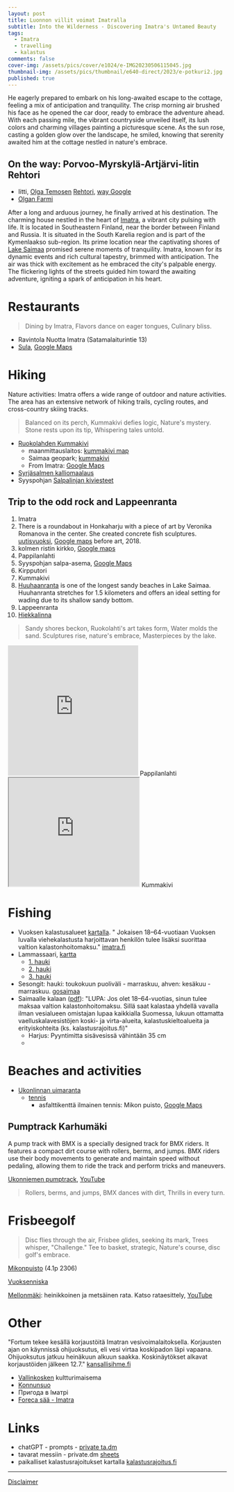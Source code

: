 ```yaml
---
layout: post
title: Luonnon villit voimat Imatralla
subtitle: Into the Wilderness - Discovering Imatra's Untamed Beauty
tags:
  - Imatra
  - travelling
  - kalastus
comments: false
cover-img: /assets/pics/cover/e1024/e-IMG20230506115045.jpg
thumbnail-img: /assets/pics/thumbnail/e640-direct/2023/e-potkuri2.jpg
published: true
---
```


He eagerly prepared to embark on his long-awaited escape to the cottage, feeling a mix of anticipation and tranquility. The crisp morning air brushed his face as he opened the car door, ready to embrace the adventure ahead. With each passing mile, the vibrant countryside unveiled itself, its lush colors and charming villages painting a picturesque scene. As the sun rose, casting a golden glow over the landscape, he smiled, knowing that serenity awaited him at the cottage nestled in nature's embrace.

## On the way: Porvoo-Myrskylä-Artjärvi-Iitin Rehtori 

- Iitti, [Olga Temosen](https://www.is.fi/viihde/art-2000008914061.html) [Rehtori](https://www.pizzeriarehtori.com/), [way Google](https://www.google.com/maps/dir/Kirkkonummi/REHTORI+pizzeria+%26+cafe,+Hanj%C3%A4rventie,+Iitti/@60.4585798,24.8786392,9.5z/data=!4m24!4m23!1m15!1m1!1s0x468d8c199ae6aa91:0x400b551554bb1e0!2m2!1d24.4411082!2d60.1266902!3m4!1m2!1d24.6110102!2d60.2038496!3s0x468df3a9c401a719:0x4b85d5d6377dcd04!3m4!1m2!1d25.7563036!2d60.564235!3s0x4691ee54f830ad1f:0x4200c0d653d967c4!1m5!1m1!1s0x4691c9c3b325d745:0xe09d55574e6d7c4a!2m2!1d26.2417312!2d60.8450488!3e0?entry=ttu)
- [Olgan Farmi](https://olganfarmi.fi/)

After a long and arduous journey, he finally arrived at his destination. The charming house nestled in the heart of [Imatra](https://en.wikipedia.org/wiki/Imatra), a vibrant city pulsing with life. It is located in Southeastern Finland, near the border between Finland and Russia. It is situated in the South Karelia region and is part of the Kymenlaakso sub-region. Its prime location near the captivating shores of [Lake Saimaa](https://en.wikipedia.org/wiki/Saimaa) promised serene moments of tranquility. Imatra, known for its dynamic events and rich cultural tapestry, brimmed with anticipation. The air was thick with excitement as he embraced the city's palpable energy. The flickering lights of the streets guided him toward the awaiting adventure, igniting a spark of anticipation in his heart.

# Restaurants

> Dining by Imatra,
Flavors dance on eager tongues,
Culinary bliss.

- Ravintola Nuotta Imatra (Satamalaiturintie 13)
- [Sula](https://www.ravintolasula.fi/), [Google Maps](https://www.google.com/maps/place/Ravintola+Sula+Imatra/@61.1738939,28.784427,17z/)


# Hiking

Nature activities: Imatra offers a wide range of outdoor and nature activities. The area has an extensive network of hiking trails, cycling routes, and cross-country skiing tracks.

> Balanced on its perch,
Kummakivi defies logic,
Nature's mystery.
Stone rests upon its tip,
Whispering tales untold.


- [Ruokolahden Kummakivi](https://www.suomenlatu.fi/latu-polku/blogi/ruokolahden-kummakivi.html?gclid=Cj0KCQjw7uSkBhDGARIsAMCZNJs2RbIU5hlEUZWnNSUJB_cdDFtzMzyXbxfUyogC6fqhSINHWxwhyU0aAuOcEALw_wcB)
  - maanmittauslaitos: [kummakivi map](https://asiointi.maanmittauslaitos.fi/karttapaikka/?lang=fi&share=customMarker&n=6818558.149512837&e=576252.6607156129&title=kummakivi&desc=&zoom=10&layers=W3siaWQiOjIsIm9wYWNpdHkiOjEwMH1d-z)
  - Saimaa geopark; [kummakivi](https://saimaageopark.fi/norppapolku-harjumaastossa/#filter=r-fullyTranslatedLangus-,r-onlyOpened-,sb-sortedBy-0&zc=16,28.43112,61.49172)
  - From Imatra: [Google Maps](https://www.google.com/maps/dir/Imatra/Kummakivi,+Luukkolansaari/@61.3874373,28.3547365,10.5z/data=!4m14!4m13!1m5!1m1!1s0x4690a63e19b75043:0xde9f9f38261c9e73!2m2!1d28.7645463!2d61.1695977!1m5!1m1!1s0x469a7126f99ff5e1:0x587df1ee94cd566e!2m2!1d28.429186!2d61.493532!3e0?entry=ttu)
- [Syrjäsalmen kalliomaalaus](https://saimaageopark.fi/norppapolku-harjumaastossa/#filter=r-fullyTranslatedLangus-,r-onlyOpened-,sb-sortedBy-0&zc=18,28.31524,61.53212)
- Syyspohjan [Salpalinjan kiviesteet](https://saimaageopark.fi/norppapolku-harjumaastossa/#filter=r-fullyTranslatedLangus-,r-onlyOpened-,sb-sortedBy-0&ipd=37865640&zc=19,28.63843,61.39213)


## Trip to the odd rock and Lappeenranta

1. Imatra
2. There is a roundabout in Honkaharju with a piece of art by Veronika Romanova in the center. She created concrete fish sculptures. [uutisvuoksi](https://www.uutisvuoksi.fi/paikalliset/3658914), [Google maps](https://goo.gl/maps/Dsaujy5n2NCQ1yMT8) before art, 2018.
3. kolmen ristin kirkko, [Google maps](https://goo.gl/maps/ofnFuVNuhTRjUdJWA)
4. Pappilanlahti
5. Syyspohjan salpa-asema, [Google Maps](https://goo.gl/maps/ST8UDsm9B9DPs5zMA)
6. Kirpputori
7. Kummakivi
8. [Huuhaanranta](https://www.is.fi/matkat/art-2000009004673.html) is one of the longest sandy beaches in Lake Saimaa. Huuhanranta stretches for 1.5 kilometers and offers an ideal setting for wading due to its shallow sandy bottom.
9. Lappeenranta
10. [Hiekkalinna](https://visitlappeenranta.fi/fi/Nae-ja-koe/Hiekkalinna)

> Sandy shores beckon,
Ruokolahti's art takes form,
Water molds the sand.
Sculptures rise, nature's embrace,
Masterpieces by the lake.

<iframe src="https://www.google.com/maps/embed?pb=!4v1688408739817!6m8!1m7!1sCAoSK0FGMVFpcFBjbW04aGVDMlpqS09Nb1RSZVIweVJpNlBNYzRVdUZIODVYV1k.!2m2!1d61.28883456434491!2d28.83797004189751!3f176.98268906628294!4f-1.2903074668213463!5f0.7820865974627469" alt="Pappilanlahti" width="300" height="300" style="border:0;" allowfullscreen="" loading="lazy" referrerpolicy="no-referrer-when-downgrade"></iframe>
Pappilanlahti

<iframe src="https://www.google.com/maps/embed?pb=!4v1688408954195!6m8!1m7!1sCAoSLEFGMVFpcE0wX0QzaHotblk1dW1VTUJKMTVqRzBLSzRSQ3p5TXdPeElrQjBB!2m2!1d61.4935455!2d28.4300194!3f111.04399178437782!4f19.059593493845583!5f0.7820865974627469" width="300" height="250" style="border:1;" allowfullscreen="" loading="lazy" referrerpolicy="no-referrer-when-downgrade"></iframe>
Kummakivi


# Fishing

- Vuoksen kalastusalueet [kartalla](https://www.imatra.fi/sites/default/files/thumbnails/image/kalastuskartta.png). " Jokaisen 18–64-vuotiaan Vuoksen luvalla viehekalastusta harjoittavan henkilön tulee lisäksi suorittaa valtion kalastonhoitomaksu." [imatra.fi](https://www.imatra.fi/asuminen-ja-ymparisto/virkistysalueet/kalastus/vuoksen-kalastusalueet)
- Lammassaari, [kartta](https://kalastusrajoitus.fi/#/kalastusrajoitus)
  - [1. hauki](https://asiointi.maanmittauslaitos.fi/karttapaikka/?lang=fi&share=customMarker&n=6787096.978090314&e=592168.2265102938&title=1.hauki&desc=&zoom=12&layers=W3siaWQiOjMsIm9wYWNpdHkiOjEwMH0seyJpZCI6Miwib3BhY2l0eSI6MTAwfV0-z)
  - [2. hauki](https://asiointi.maanmittauslaitos.fi/karttapaikka/?lang=fi&share=customMarker&n=6786999.478090313&e=592090.726510294&title=2.%20hauki%20ahven-lipalla&desc=&zoom=11&layers=W3siaWQiOjIsIm9wYWNpdHkiOjEwMH1d-z)
  - [3. hauki](https://asiointi.maanmittauslaitos.fi/karttapaikka/?lang=fi&share=customMarker&n=6786755.861840606&e=591981.895261807&title=hauki%20230702&desc=sateella%20illalla%209g%20lotolla&zoom=13&layers=W3siaWQiOjIsIm9wYWNpdHkiOjEwMH1d-z)
- Sesongit: hauki: toukokuun puoliväli - marraskuu, ahven: kesäkuu - marraskuu. [gosaimaa](https://gosaimaa.com/mita-tehda/aktiviteetit/kalastus/)
- Saimaalle kalaan ([pdf](https://julkaisut.metsa.fi/assets/pdf/lp/Esitteet/saimaalle-kalaan-fin.pdf)): "LUPA: Jos olet 18–64-vuotias, sinun tulee maksaa
valtion kalastonhoitomaksu. Sillä saat kalastaa
yhdellä vavalla ilman vesialueen omistajan lupaa
kaikkialla Suomessa, lukuun ottamatta vaelluskalavesistöjen koski- ja virta-alueita, kalastuskieltoalueita ja erityiskohteita (ks. kalastusrajoitus.fi)"
  - Harjus: Pyyntimitta sisävesissä vähintään 35 cm
  - 

# Beaches and activities

- [Ukonlinnan uimaranta](https://www.google.com/maps/place/Ukonlinnan+uimaranta/@61.2064255,28.7154225,15.96z/)
  - [tennis](https://www.imatrantennis.com/about-1)
    - asfalttikenttä ilmainen tennis: Mikon puisto, [Google Maps](https://goo.gl/maps/ftNnZdq8yL2rhzN28)


## Pumptrack Karhumäki

A pump track with BMX is a specially designed track for BMX riders. It features a compact dirt course with rollers, berms, and jumps. BMX riders use their body movements to generate and maintain speed without pedaling, allowing them to ride the track and perform tricks and maneuvers.

[Ukonniemen pumptrack](https://www.imatra.fi/toimipaikat/ukonniemen-pumptrack), [YouTube](https://www.youtube.com/watch?v=UauDkddySVY)

> Rollers, berms, and jumps,
BMX dances with dirt,
Thrills in every turn.

# Frisbeegolf

> Disc flies through the air,
Frisbee glides, seeking its mark,
Trees whisper, "Challenge."
Tee to basket, strategic,
Nature's course, disc golf's embrace.

[Mikonpuisto](https://goo.gl/maps/sL5q4C2eGuoxmy9X6) (4.1p 2306)

[Vuoksenniska](https://sites.google.com/view/vdg-com/radat/vuoksenniskan-frisbeekeskus?authuser=0)

[Mellonmäki](https://frisbeegolfradat.fi/rata/mellonmaen-frisbeegolfrata/): heinikkoinen ja metsäinen rata. Katso rataesittely, [YouTube](https://www.youtube.com/watch?v=c-Xp2l69i98)

# Other

"Fortum tekee kesällä korjaustöitä Imatran vesivoimalaitoksella. Korjausten ajan on käynnissä ohijuoksutus, eli vesi virtaa koskipadon läpi vapaana. Ohijuoksutus jatkuu heinäkuun alkuun saakka. Koskinäytökset alkavat korjaustöiden jälkeen 12.7." [kansallisihme.fi](https://kansallisihme.fi/fi/imatrankoski-kuohuu)
- [Vallinkosken](https://saimaageopark.fi/vallinkosken-hiidenkirnut/#filter=r-fullyTranslatedLangus-,r-onlyOpened-,sb-sortedBy-0) kultturimaisema
- [Konnunsuo](https://saimaageopark.fi/vallinkosken-hiidenkirnut/#filter=r-fullyTranslatedLangus-,r-onlyOpened-,sb-sortedBy-0&ipd=38135253&zc=15,28.55814,61.03861)
- Пригода в Іматрі
- [Foreca sää - Imatra](https://www.foreca.fi/Finland/Imatra)

# Links

- chatGPT - prompts - [private ta.dm](https://docs.google.com/document/d/1n1Vl_3XI5mYtdwjpzkOmbijMq9S61ba18t5PttlT9xE/edit?usp=sharing)
- tavarat messiin - private.dm [sheets](https://docs.google.com/spreadsheets/d/19BkGyPCeYUFju6qmrPmDd3s-zcD2MNX5jRguvoorb1c/edit?usp=sharing)
- paikalliset kalastusrajoitukset kartalla [kalastusrajoitus.fi](https://kalastusrajoitus.fi/#/kalastusrajoitus)

---

[Disclaimer](https://talonendm.github.io/disclaimer)

